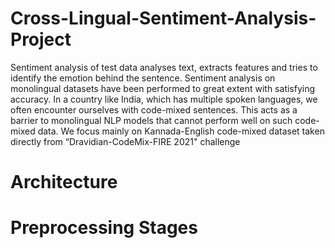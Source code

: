 # Cross-Lingual-Sentiment-Analysis-Project

Sentiment analysis of test data analyses text, extracts features and tries to identify the emotion behind the sentence. 
Sentiment analysis on monolingual datasets have been performed to great extent with satisfying accuracy.
In a country like India, which has multiple spoken languages, we often encounter ourselves with code-mixed sentences.
This acts as a barrier to monolingual NLP models that cannot perform well on such code-mixed data.
We focus mainly on Kannada-English code-mixed dataset taken directly from “Dravidian-CodeMix-FIRE 2021" challenge

# Architecture



# Preprocessing Stages

